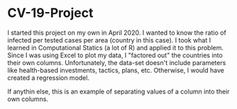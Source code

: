 # CV-19-Project

I started this project on my own in April 2020. I wanted to know the ratio of infected per tested cases per area 
(country in this case). I took what I learned in Computational Statics (a lot of R) and applied it to this problem. 
Since I was using Excel to plot my data, I "factored out" the countries into their own columns. Unfortunately, the 
data-set doesn't include parameters like health-based investments, tactics, plans, etc. Otherwise, I would have created a 
regression model.

If anythin else, this is an example of separating values of a column into their own columns.

